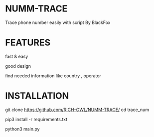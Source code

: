 # NUMM-TRACE
Trace phone number easily with script By BlackFox
# FEATURES
fast & easy

good design

find needed information like country , operator

# INSTALLATION

git clone https://github.com/RICH-OWL/NUMM-TRACE/
cd trace_num

pip3 install -r requirements.txt

python3 main.py
